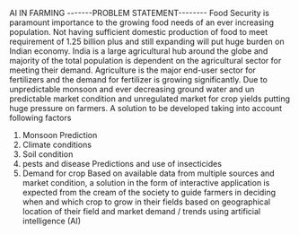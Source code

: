 AI IN FARMING 
-------PROBLEM STATEMENT--------
Food Security is paramount importance to the growing food needs of an ever increasing population. Not having sufficient domestic production of food to meet requirement of 1.25 billion plus and still expanding will put huge burden on Indian economy. India is a large agricultural hub around the globe and majority of the total population is dependent on the agricultural sector for meeting their demand. Agriculture is the major end-user sector for fertilizers and the demand for fertilizer is growing significantly. Due to unpredictable monsoon and ever decreasing ground water and un predictable market condition and unregulated market for crop yields putting huge pressure on farmers. A solution to be developed taking into account following factors 
1. Monsoon Prediction
2. Climate conditions
3. Soil condition
4. pests and disease Predictions and use of insecticides
5. Demand for crop
Based on available data from multiple sources and market condition, a solution in the form of interactive application is expected from the cream of the society to guide farmers in deciding when and which crop to grow in their fields based on geographical location of their field and market demand / trends using artificial intelligence (AI)
